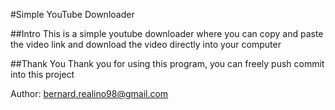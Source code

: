 #Simple YouTube Downloader

##Intro
This is a simple youtube downloader where you can copy and paste the video link
and download the video directly into your computer

##Thank You
Thank you for using this program, you can freely push commit into this project

Author: bernard.realino98@gmail.com